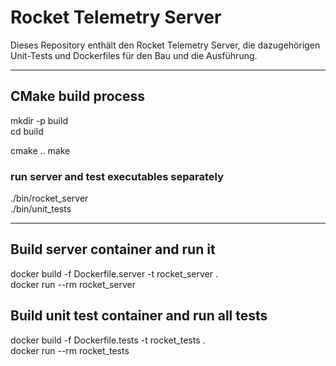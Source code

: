 # Rocket Telemetry Server

Dieses Repository enthält den Rocket Telemetry Server, die dazugehörigen Unit-Tests und Dockerfiles für den Bau und die Ausführung.

---

## CMake build process

mkdir -p build  
cd build  
  
cmake .. 
make

### run server and test executables separately
./bin/rocket_server  
./bin/unit_tests

--- 

## Build server container and run it
docker build -f Dockerfile.server -t rocket_server .  
docker run --rm rocket_server

## Build unit test container and run all tests
docker build -f Dockerfile.tests -t rocket_tests .  
docker run --rm rocket_tests

